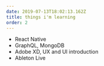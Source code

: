 ```yaml
---
date: 2019-07-13T18:02:13.162Z
title: things i'm learning
order: 2
---
```

- React Native
- GraphQL, MongoDB
- Adobe XD, UX and UI introduction
- Ableton Live